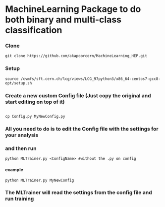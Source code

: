 # MachineLearning Package to do both binary and multi-class classification

### Clone

```
git clone https://github.com/akapoorcern/MachineLearning_HEP.git

```

### Setup

```
source /cvmfs/sft.cern.ch/lcg/views/LCG_97python3/x86_64-centos7-gcc8-opt/setup.sh

```
### Create a new custom Config file (Just copy the original and start editing on top of it)

```

cp Config.py MyNewConfig.py

```

### All you need to do is to edit the Config file with the settings for your analysis

### and then run 

``` 
python MLTrainer.py <ConfigName> #without the .py on config

```
####  example

```
python MLTrainer.py MyNewConfig

```

### The MLTrainer will read the settings from the config file and run training